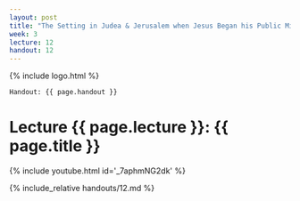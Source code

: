 ```yaml
---
layout: post
title: "The Setting in Judea & Jerusalem when Jesus Began his Public Ministry"
week: 3
lecture: 12
handout: 12
---
```


{% include logo.html %}

`Handout: {{ page.handout }}`

# Lecture {{ page.lecture }}: {{ page.title }}

{% include youtube.html id='_7aphmNG2dk' %}

{% include_relative handouts/12.md %}